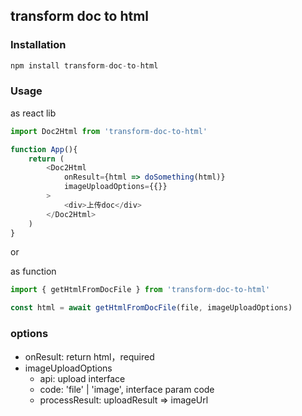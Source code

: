 ## transform doc to html
### Installation
```js
npm install transform-doc-to-html
```
### Usage
as react lib

```js
import Doc2Html from 'transform-doc-to-html'

function App(){
	return (
		<Doc2Html
			onResult={html => doSomething(html)}
			imageUploadOptions={{}}
		>
			<div>上传doc</div>
		</Doc2Html>
	)
}
```
or

as function

```js
import { getHtmlFromDocFile } from 'transform-doc-to-html'

const html = await getHtmlFromDocFile(file, imageUploadOptions)
```

### options
* onResult: return html，required
* imageUploadOptions
  	- api: upload interface
  	- code: 'file' | 'image', interface param code
  	- processResult: uploadResult => imageUrl
